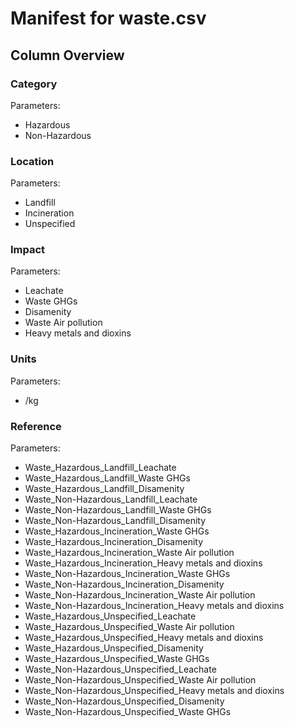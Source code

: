 # Manifest for waste.csv

## Column Overview

### Category

Parameters:

- Hazardous
- Non-Hazardous

### Location

Parameters:

- Landfill
- Incineration
- Unspecified

### Impact

Parameters:

- Leachate
- Waste GHGs
- Disamenity
- Waste Air pollution
- Heavy metals and dioxins

### Units

Parameters:

- /kg

### Reference

Parameters:

- Waste_Hazardous_Landfill_Leachate
- Waste_Hazardous_Landfill_Waste GHGs
- Waste_Hazardous_Landfill_Disamenity
- Waste_Non-Hazardous_Landfill_Leachate
- Waste_Non-Hazardous_Landfill_Waste GHGs
- Waste_Non-Hazardous_Landfill_Disamenity
- Waste_Hazardous_Incineration_Waste GHGs
- Waste_Hazardous_Incineration_Disamenity
- Waste_Hazardous_Incineration_Waste Air pollution
- Waste_Hazardous_Incineration_Heavy metals and dioxins
- Waste_Non-Hazardous_Incineration_Waste GHGs
- Waste_Non-Hazardous_Incineration_Disamenity
- Waste_Non-Hazardous_Incineration_Waste Air pollution
- Waste_Non-Hazardous_Incineration_Heavy metals and dioxins
- Waste_Hazardous_Unspecified_Leachate
- Waste_Hazardous_Unspecified_Waste Air pollution
- Waste_Hazardous_Unspecified_Heavy metals and dioxins
- Waste_Hazardous_Unspecified_Disamenity
- Waste_Hazardous_Unspecified_Waste GHGs
- Waste_Non-Hazardous_Unspecified_Leachate
- Waste_Non-Hazardous_Unspecified_Waste Air pollution
- Waste_Non-Hazardous_Unspecified_Heavy metals and dioxins
- Waste_Non-Hazardous_Unspecified_Disamenity
- Waste_Non-Hazardous_Unspecified_Waste GHGs

